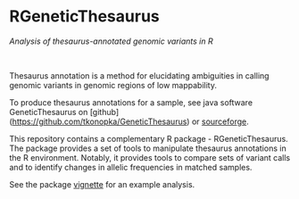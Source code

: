 # RGeneticThesaurus

*Analysis of thesaurus-annotated genomic variants in R*

&nbsp;


Thesaurus annotation is a method for elucidating ambiguities 
in calling genomic variants in genomic regions of low mappability. 

To produce thesaurus annotations for a sample, see java software 
GeneticThesaurus on [github] (https://github.com/tkonopka/GeneticThesaurus) 
or [sourceforge](http://sourceforge.net/projects/geneticthesaurus/).

This repository contains a complementary R package - RGeneticThesaurus. 
The package provides a set of tools to manipulate thesaurus annotations in the 
R environment. Notably, it provides tools to compare sets of variant 
calls and to identify changes in allelic frequencies in matched samples.

See the package [vignette](https://github.com/tkonopka/RGeneticThesaurus/blob/master/inst/doc/RGeneticThesaurus-vignette.md)
for an example analysis.

&nbsp;

